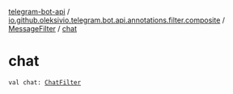 [telegram-bot-api](../../index.md) / [io.github.oleksivio.telegram.bot.api.annotations.filter.composite](../index.md) / [MessageFilter](index.md) / [chat](./chat.md)

# chat

`val chat: `[`ChatFilter`](../-chat-filter/index.md)